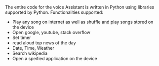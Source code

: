 The entire code for the voice Assistant is written in Python using libraries supported by Python.
Functionalities supported:
- Play any song on internet as well as shuffle and play songs stored on the device
- Open google, youtube, stack overflow
- Set timer
- read aloud top news of the day
- Date, Time, Weather
- Search wikipedia
- Open a speified application on the device
